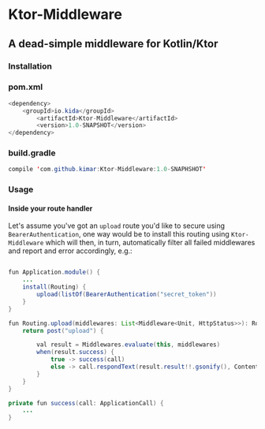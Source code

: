 # Ktor-Middleware

## A dead-simple middleware for Kotlin/Ktor

### Installation

### pom.xml

```java
<dependency>
	<groupId>io.kida</groupId>
        <artifactId>Ktor-Middleware</artifactId>
        <version>1.0-SNAPSHOT</version>
</dependency>
```

### build.gradle

```java
compile 'com.github.kimar:Ktor-Middleware:1.0-SNAPHSHOT'
```

### Usage

#### Inside your route handler

Let's assume you've got an `upload` route you'd like to secure using `BearerAuthentication`, one way would be to install this routing using `Ktor-Middleware` which will then, in turn, automatically filter all failed middlewares and report and error accordingly, e.g.:

```java

fun Application.module() {
	...
	install(Routing) {
		upload(listOf(BearerAuthentication("secret_token"))
	}
}

fun Routing.upload(middlewares: List<Middleware<Unit, HttpStatus>>): Route {
    return post("upload") {

        val result = Middlewares.evaluate(this, middlewares)
        when(result.success) {
            true -> success(call)
            else -> call.respondText(result.result!!.gsonify(), ContentType.Application.Json)
        }
    }
}

private fun success(call: ApplicationCall) {
	...
}
```

